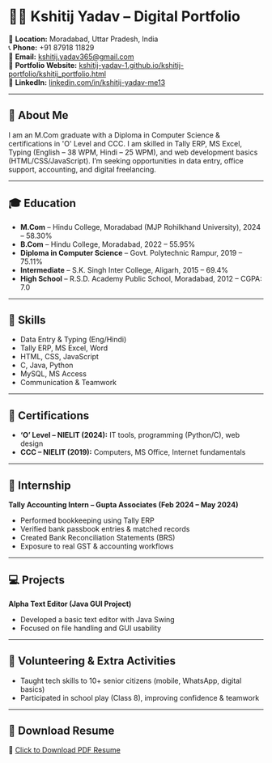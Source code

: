 
# 👨‍💼 Kshitij Yadav – Digital Portfolio

📍 **Location:** Moradabad, Uttar Pradesh, India  
📞 **Phone:** +91 87918 11829  
📧 **Email:** [kshitij.yadav365@gmail.com](mailto:kshitij.yadav365@gmail.com)  
🔗 **Portfolio Website:** [kshitij-yadav-1.github.io/kshitij-portfolio/kshitij_portfolio.html](https://kshitij-yadav-1.github.io/kshitij-portfolio/kshitij_portfolio.html)  
🔗 **LinkedIn:** [linkedin.com/in/kshitij-yadav-me13](https://www.linkedin.com/in/kshitij-yadav-me13)

---

## 🧾 About Me

I am an M.Com graduate with a Diploma in Computer Science & certifications in 'O' Level and CCC. I am skilled in Tally ERP, MS Excel, Typing (English – 38 WPM, Hindi – 25 WPM), and web development basics (HTML/CSS/JavaScript). I’m seeking opportunities in data entry, office support, accounting, and digital freelancing.

---

## 🎓 Education

- **M.Com** – Hindu College, Moradabad (MJP Rohilkhand University), 2024 – 58.30%  
- **B.Com** – Hindu College, Moradabad, 2022 – 55.95%  
- **Diploma in Computer Science** – Govt. Polytechnic Rampur, 2019 – 75.11%  
- **Intermediate** – S.K. Singh Inter College, Aligarh, 2015 – 69.4%  
- **High School** – R.S.D. Academy Public School, Moradabad, 2012 – CGPA: 7.0

---

## 🧠 Skills

- Data Entry & Typing (Eng/Hindi)  
- Tally ERP, MS Excel, Word  
- HTML, CSS, JavaScript  
- C, Java, Python  
- MySQL, MS Access  
- Communication & Teamwork

---

## 📜 Certifications

- **‘O’ Level – NIELIT (2024):** IT tools, programming (Python/C), web design  
- **CCC – NIELIT (2019):** Computers, MS Office, Internet fundamentals

---

## 💼 Internship

**Tally Accounting Intern – Gupta Associates (Feb 2024 – May 2024)**  
- Performed bookkeeping using Tally ERP  
- Verified bank passbook entries & matched records  
- Created Bank Reconciliation Statements (BRS)  
- Exposure to real GST & accounting workflows

---

## 💻 Projects

**Alpha Text Editor (Java GUI Project)**  
- Developed a basic text editor with Java Swing  
- Focused on file handling and GUI usability

---

## 🤝 Volunteering & Extra Activities

- Taught tech skills to 10+ senior citizens (mobile, WhatsApp, digital basics)  
- Participated in school play (Class 8), improving confidence & teamwork

---

## 📎 Download Resume

📄 [Click to Download PDF Resume](Kshitij_Yadav_Resume.pdf)
